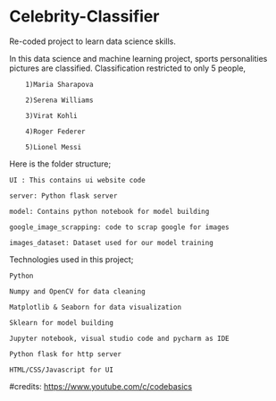 # Celebrity-Classifier

Re-coded project to learn data science skills.

In this data science and machine learning project, sports personalities pictures are classified. Classification restricted to only 5 people,

		1)Maria Sharapova 

		2)Serena Williams

		3)Virat Kohli

		4)Roger Federer 

		5)Lionel Messi
  
Here is the folder structure;

	UI : This contains ui website code

	server: Python flask server

	model: Contains python notebook for model building

	google_image_scrapping: code to scrap google for images

	images_dataset: Dataset used for our model training

Technologies used in this project;

	Python

	Numpy and OpenCV for data cleaning

	Matplotlib & Seaborn for data visualization

	Sklearn for model building

	Jupyter notebook, visual studio code and pycharm as IDE

	Python flask for http server

	HTML/CSS/Javascript for UI

#credits: https://www.youtube.com/c/codebasics
